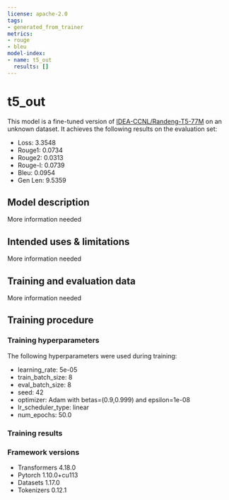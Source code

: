 ```yaml
---
license: apache-2.0
tags:
- generated_from_trainer
metrics:
- rouge
- bleu
model-index:
- name: t5_out
  results: []
---
```


<!-- This model card has been generated automatically according to the information the Trainer had access to. You
should probably proofread and complete it, then remove this comment. -->

# t5_out

This model is a fine-tuned version of [IDEA-CCNL/Randeng-T5-77M](https://huggingface.co/IDEA-CCNL/Randeng-T5-77M) on an unknown dataset.
It achieves the following results on the evaluation set:
- Loss: 3.3548
- Rouge1: 0.0734
- Rouge2: 0.0313
- Rouge-l: 0.0739
- Bleu: 0.0954
- Gen Len: 9.5359

## Model description

More information needed

## Intended uses & limitations

More information needed

## Training and evaluation data

More information needed

## Training procedure

### Training hyperparameters

The following hyperparameters were used during training:
- learning_rate: 5e-05
- train_batch_size: 8
- eval_batch_size: 8
- seed: 42
- optimizer: Adam with betas=(0.9,0.999) and epsilon=1e-08
- lr_scheduler_type: linear
- num_epochs: 50.0

### Training results



### Framework versions

- Transformers 4.18.0
- Pytorch 1.10.0+cu113
- Datasets 1.17.0
- Tokenizers 0.12.1
